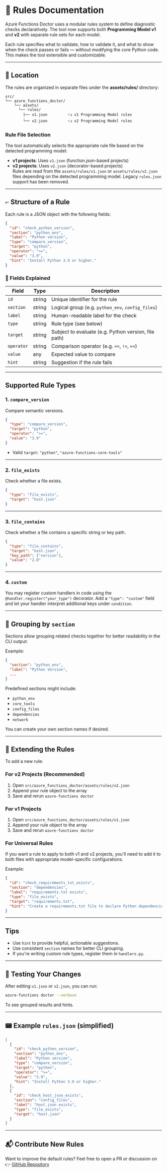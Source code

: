 # 📘 Rules Documentation

Azure Functions Doctor uses a modular rules system to define diagnostic checks declaratively. The tool now supports both **Programming Model v1** and **v2** with separate rule sets for each model.

Each rule specifies what to validate, how to validate it, and what to show when the check passes or fails — without modifying the core Python code. This makes the tool extensible and customizable.

---

## 📁 Location

The rules are organized in separate files under the **assets/rules/** directory:

```
src/
└── azure_functions_doctor/
    └── assets/
      └── rules/
        ├── v1.json         👈 v1 Programming Model rules
        └── v2.json         👈 v2 Programming Model rules
```

### Rule File Selection

The tool automatically selects the appropriate rule file based on the detected programming model:

- **v1 projects**: Uses `v1.json` (function.json-based projects)
- **v2 projects**: Uses `v2.json` (decorator-based projects)  
Rules are read from the `assets/rules/v1.json` or `assets/rules/v2.json` files depending on the detected programming model. Legacy `rules.json` support has been removed.

---

## ⌐ Structure of a Rule

Each rule is a JSON object with the following fields:

```json
{
  "id": "check_python_version",
  "section": "python_env",
  "label": "Python version",
  "type": "compare_version",
  "target": "python",
  "operator": ">=",
  "value": "3.9",
  "hint": "Install Python 3.9 or higher."
}
```

### 🔑 Fields Explained

| Field      | Type   | Description                                          |
| ---------- | ------ | ---------------------------------------------------- |
| `id`       | string | Unique identifier for the rule                       |
| `section`  | string | Logical group (e.g. `python_env`, `config_files`)    |
| `label`    | string | Human-readable label for the check                   |
| `type`     | string | Rule type (see below)                                |
| `target`   | string | Subject to evaluate (e.g. Python version, file path) |
| `operator` | string | Comparison operator (e.g. `==`, `!=`, `>=`)          |
| `value`    | any    | Expected value to compare                            |
| `hint`     | string | Suggestion if the rule fails                         |

---

## Supported Rule Types

### 1. `compare_version`

Compare semantic versions.

```json
{
  "type": "compare_version",
  "target": "python",
  "operator": ">=",
  "value": "3.9"
}
```

* Valid `target`: `"python"`, `"azure-functions-core-tools"`

---

### 2. `file_exists`

Check whether a file exists.

```json
{
  "type": "file_exists",
  "target": "host.json"
}
```

---

### 3. `file_contains`

Check whether a file contains a specific string or key path.

```json
{
  "type": "file_contains",
  "target": "host.json",
  "key_path": ["version"],
  "value": "2.0"
}
```

---

### 4. `custom`

You may register custom handlers in code using the `@handler.register("your_type")` decorator. Add a `"type": "custom"` field and let your handler interpret additional keys under `condition`.

---

## 📁 Grouping by `section`

Sections allow grouping related checks together for better readability in the CLI output:

Example:

```json
{
  "section": "python_env",
  "label": "Python Version",
  ...
}
```

Predefined sections might include:

* `python_env`
* `core_tools`
* `config_files`
* `dependencies`
* `network`

You can create your own section names if desired.

---

## 🧹 Extending the Rules

To add a new rule:

### For v2 Projects (Recommended)
1. Open `src/azure_functions_doctor/assets/rules/v2.json`
2. Append your rule object to the array
3. Save and rerun `azure-functions doctor`

### For v1 Projects
1. Open `src/azure_functions_doctor/assets/rules/v1.json`
2. Append your rule object to the array
3. Save and rerun `azure-functions doctor`

### For Universal Rules
If you want a rule to apply to both v1 and v2 projects, you'll need to add it to both files with appropriate model-specific configurations.

Example:

```json
{
  "id": "check_requirements_txt_exists",
  "section": "dependencies",
  "label": "requirements.txt exists",
  "type": "file_exists",
  "target": "requirements.txt",
  "hint": "Create a requirements.txt file to declare Python dependencies."
}
```

---

## Tips

* Use `hint` to provide helpful, actionable suggestions.
* Use consistent `section` names for better CLI grouping.
* If you're writing custom rule types, register them in `handlers.py`.

---

## 🥪 Testing Your Changes

After editing `v1.json` or `v2.json`, you can run:

```bash
azure-functions doctor --verbose
```

To see grouped results and hints.

---

## 📟 Example `rules.json` (simplified)

```json
[
  {
    "id": "check_python_version",
    "section": "python_env",
    "label": "Python version",
    "type": "compare_version",
    "target": "python",
    "operator": ">=",
    "value": "3.9",
    "hint": "Install Python 3.9 or higher."
  },
  {
    "id": "check_host_json_exists",
    "section": "config_files",
    "label": "host.json exists",
    "type": "file_exists",
    "target": "host.json"
  }
]
```

---

## 📬 Contribute New Rules

Want to improve the default rules? Feel free to open a PR or discussion on  
👉 [GitHub Repository](https://github.com/yeongseon/azure-functions-doctor-for-python)